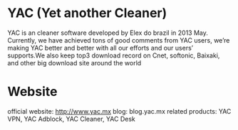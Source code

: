 # YAC (Yet another Cleaner)
YAC is an cleaner software developed by Elex do brazil in 2013 May. Currently, we have achieved tons of good comments from YAC users, we’re making YAC better and better with all our efforts and our users’ supports.We also keep top3 download record on Cnet, softonic, Baixaki, and other big download site around the world

# Website
official website: http://www.yac.mx
blog: blog.yac.mx
related products: YAC VPN, YAC Adblock, YAC Cleaner, YAC Desk
